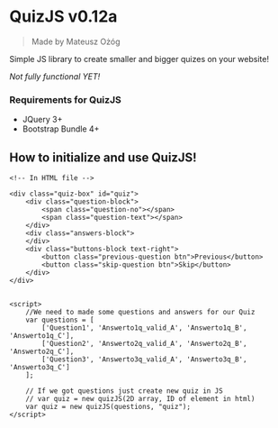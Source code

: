 # QuizJS v0.12a
> Made by Mateusz Ożóg

Simple JS library to create smaller and bigger quizes on your website!

*Not fully functional YET!*

### Requirements for QuizJS
- JQuery 3+
- Bootstrap Bundle 4+

## How to initialize and use QuizJS!
```
<!-- In HTML file -->

<div class="quiz-box" id="quiz">
    <div class="question-block">
        <span class="question-no"></span>
        <span class="question-text"></span>
    </div>
    <div class="answers-block">
    </div>
    <div class="buttons-block text-right">
        <button class="previous-question btn">Previous</button>
        <button class="skip-question btn">Skip</button>
    </div>
</div>


<script>
    //We need to made some questions and answers for our Quiz
    var questions = [
        ['Question1', 'Answerto1q_valid_A', 'Answerto1q_B', 'Answerto1q_C'],
        ['Question2', 'Answerto2q_valid_A', 'Answerto2q_B', 'Answerto2q_C'],
        ['Question3', 'Answerto3q_valid_A', 'Answerto3q_B', 'Answerto3q_C']
    ];

    // If we got questions just create new quiz in JS
    // var quiz = new quizJS(2D array, ID of element in html)
    var quiz = new quizJS(questions, "quiz");
</script>
```
